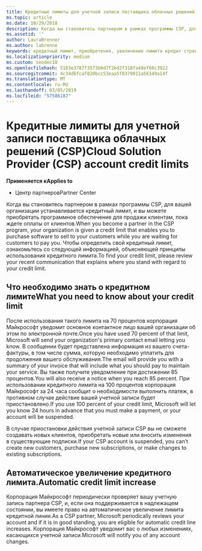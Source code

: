 ```yaml
---
title: Кредитные лимиты для учетной записи поставщика облачных решений (CSP) | Центр партнеров
ms.topic: article
ms.date: 10/29/2018
description: Когда вы становитесь партнером в рамках программы CSP, для вашей организации устанавливается кредитный лимит, и вы можете приобретать программное обеспечение для продажи клиентам, пока ждете оплаты от клиентов.
ms.assetid: ''
author: LauraBrenner
ms.author: labrenne
keywords: кредитный лимит, приобретения, увеличение лимита кредит строки
ms.localizationpriority: medium
ms.custom: seodec18
ms.openlocfilehash: 5183e3787f3573b0d7f2bd2f318fa48ef68c3922
ms.sourcegitcommit: 4c34d6fcaf020bcc53eaa5f0379011a56149a14f
ms.translationtype: MT
ms.contentlocale: ru-RU
ms.lasthandoff: 03/05/2019
ms.locfileid: "57586187"
---
```

# <a name="cloud-solution-provider-csp-account-credit-limits"></a><span data-ttu-id="ebd0d-104">Кредитные лимиты для учетной записи поставщика облачных решений (CSP)</span><span class="sxs-lookup"><span data-stu-id="ebd0d-104">Cloud Solution Provider (CSP) account credit limits</span></span>

<span data-ttu-id="ebd0d-105">**Применяется к**</span><span class="sxs-lookup"><span data-stu-id="ebd0d-105">**Applies to**</span></span>

- <span data-ttu-id="ebd0d-106">Центр партнеров</span><span class="sxs-lookup"><span data-stu-id="ebd0d-106">Partner Center</span></span>

<span data-ttu-id="ebd0d-107">Когда вы становитесь партнером в рамках программы CSP, для вашей организации устанавливается кредитный лимит, и вы можете приобретать программное обеспечение для продажи клиентам, пока ждете оплаты от клиентов.</span><span class="sxs-lookup"><span data-stu-id="ebd0d-107">When you become a partner in the CSP program, your organization is given a credit limit that enables you to purchase software to sell to your customers while you are waiting for customers to pay you.</span></span> <span data-ttu-id="ebd0d-108">Чтобы определить свой кредитный лимит, ознакомьтесь со следующей информацией, объясняющей принципы использования кредитного лимита.</span><span class="sxs-lookup"><span data-stu-id="ebd0d-108">To find your credit limit, please review your recent communication that explains where you stand with regard to your credit limit.</span></span>  

## <a name="what-you-need-to-know-about-your-credit-limit"></a><span data-ttu-id="ebd0d-109">Что необходимо знать о кредитном лимите</span><span class="sxs-lookup"><span data-stu-id="ebd0d-109">What you need to know about your credit limit</span></span>

<span data-ttu-id="ebd0d-110">После использования такого лимита на 70 процентов корпорация Майкрософт уведомит основное контактное лицо вашей организации об этом по электронной почте.</span><span class="sxs-lookup"><span data-stu-id="ebd0d-110">Once you have used 70 percent of that limit, Microsoft will send your organization's primary contact email letting you know.</span></span> <span data-ttu-id="ebd0d-111">В сообщении будет представлена информация из вашего счета-фактуры, в том числе сумма, которую необходимо уплатить для продолжения вашего обслуживания.</span><span class="sxs-lookup"><span data-stu-id="ebd0d-111">The email will provide you with a summary of your invoice that will include what you should pay to maintain your service.</span></span> <span data-ttu-id="ebd0d-112">Вы также получите уведомление при достижении 85 процентов.</span><span class="sxs-lookup"><span data-stu-id="ebd0d-112">You will also receive a notice when you reach 85 percent.</span></span> <span data-ttu-id="ebd0d-113">При использовании кредитного лимита на 100 процентов корпорация Майкрософт за 24 часа сообщит о необходимости выполнить платеж, в противном случае действие вашей учетной записи будет приостановлено.</span><span class="sxs-lookup"><span data-stu-id="ebd0d-113">If you use 100 percent of your credit limit, Microsoft will let you know 24 hours in advance that you must make a payment, or your account will be suspended.</span></span> 

<span data-ttu-id="ebd0d-114">В случае приостановки действия учетной записи CSP вы не сможете создавать новых клиентов, приобретать новые или вносить изменения в существующие подписки.</span><span class="sxs-lookup"><span data-stu-id="ebd0d-114">If your CSP account is suspended, you can’t create new customers, purchase new subscriptions, or make changes to existing subscriptions.</span></span>

## <a name="automatic-credit-limit-increase"></a><span data-ttu-id="ebd0d-115">Автоматическое увеличение кредитного лимита.</span><span class="sxs-lookup"><span data-stu-id="ebd0d-115">Automatic credit limit increase</span></span>

<span data-ttu-id="ebd0d-116">Корпорация Майкрософт периодически проверяет вашу учетную запись партнера CSP, и, если она поддерживается в надлежащем состоянии, вы имеете право на автоматическое увеличение лимита кредитной линии.</span><span class="sxs-lookup"><span data-stu-id="ebd0d-116">As a CSP partner, Microsoft periodically reviews your account and if it is in good standing, you are eligible for automatic credit line increases.</span></span> <span data-ttu-id="ebd0d-117">Корпорация Майкрософт уведомит вас о любых изменениях, касающихся учетной записи.</span><span class="sxs-lookup"><span data-stu-id="ebd0d-117">Microsoft will notify you of any account changes.</span></span> 